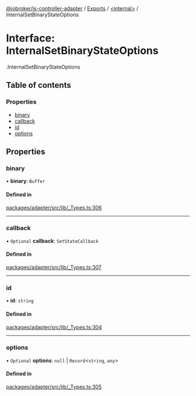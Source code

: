 [@iobroker/js-controller-adapter](../README.md) / [Exports](../modules.md) / [<internal\>](../modules/internal_.md) / InternalSetBinaryStateOptions

# Interface: InternalSetBinaryStateOptions

[<internal>](../modules/internal_.md).InternalSetBinaryStateOptions

## Table of contents

### Properties

- [binary](internal_.InternalSetBinaryStateOptions.md#binary)
- [callback](internal_.InternalSetBinaryStateOptions.md#callback)
- [id](internal_.InternalSetBinaryStateOptions.md#id)
- [options](internal_.InternalSetBinaryStateOptions.md#options)

## Properties

### binary

• **binary**: `Buffer`

#### Defined in

[packages/adapter/src/lib/_Types.ts:306](https://github.com/ioBroker/ioBroker.js-controller/blob/8b30b890/packages/adapter/src/lib/_Types.ts#L306)

___

### callback

• `Optional` **callback**: `SetStateCallback`

#### Defined in

[packages/adapter/src/lib/_Types.ts:307](https://github.com/ioBroker/ioBroker.js-controller/blob/8b30b890/packages/adapter/src/lib/_Types.ts#L307)

___

### id

• **id**: `string`

#### Defined in

[packages/adapter/src/lib/_Types.ts:304](https://github.com/ioBroker/ioBroker.js-controller/blob/8b30b890/packages/adapter/src/lib/_Types.ts#L304)

___

### options

• `Optional` **options**: ``null`` \| `Record`<`string`, `any`\>

#### Defined in

[packages/adapter/src/lib/_Types.ts:305](https://github.com/ioBroker/ioBroker.js-controller/blob/8b30b890/packages/adapter/src/lib/_Types.ts#L305)
